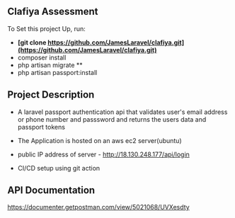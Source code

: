

## Clafiya Assessment
To Set this project Up, run:

- **[git clone https://github.com/JamesLaravel/clafiya.git](https://github.com/JamesLaravel/clafiya.git)**
- composer install 
- php artisan migrate **
- php artisan passport:install

## Project Description

 - A laravel passport authentication api that validates user's email address or phone number and passsword and returns the users data and passport tokens

 - The Application is hosted on an aws ec2 server(ubuntu)
 - public IP address of server - http://18.130.248.177/api/login
 - CI/CD setup using git action



## API Documentation 

https://documenter.getpostman.com/view/5021068/UVXesdty
